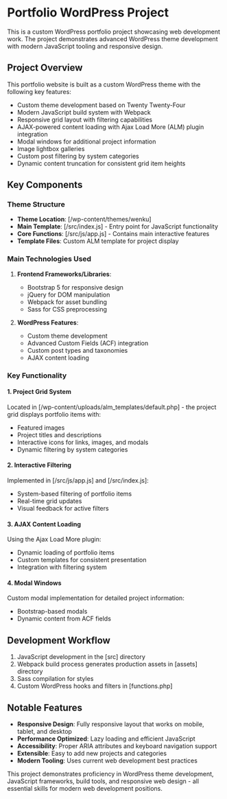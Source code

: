 # Portfolio WordPress Project

This is a custom WordPress portfolio project showcasing web development work. The project demonstrates advanced WordPress theme development with modern JavaScript tooling and responsive design.

## Project Overview

This portfolio website is built as a custom WordPress theme with the following key features:

- Custom theme development based on Twenty Twenty-Four
- Modern JavaScript build system with Webpack
- Responsive grid layout with filtering capabilities
- AJAX-powered content loading with Ajax Load More (ALM) plugin integration
- Modal windows for additional project information
- Image lightbox galleries
- Custom post filtering by system categories
- Dynamic content truncation for consistent grid item heights

## Key Components

### Theme Structure
- **Theme Location**: [/wp-content/themes/wenku]
- **Main Template**: [/src/index.js] - Entry point for JavaScript functionality
- **Core Functions**: [/src/js/app.js] - Contains main interactive features
- **Template Files**: Custom ALM template for project display

### Main Technologies Used

1. **Frontend Frameworks/Libraries**:
   - Bootstrap 5 for responsive design
   - jQuery for DOM manipulation
   - Webpack for asset bundling
   - Sass for CSS preprocessing

2. **WordPress Features**:
   - Custom theme development
   - Advanced Custom Fields (ACF) integration
   - Custom post types and taxonomies
   - AJAX content loading

### Key Functionality

#### 1. Project Grid System
Located in [/wp-content/uploads/alm_templates/default.php] - the project grid displays portfolio items with:
- Featured images
- Project titles and descriptions
- Interactive icons for links, images, and modals
- Dynamic filtering by system categories

#### 2. Interactive Filtering
Implemented in [/src/js/app.js] and [/src/index.js]:
- System-based filtering of portfolio items
- Real-time grid updates
- Visual feedback for active filters

#### 3. AJAX Content Loading
Using the Ajax Load More plugin:
- Dynamic loading of portfolio items
- Custom templates for consistent presentation
- Integration with filtering system

#### 4. Modal Windows
Custom modal implementation for detailed project information:
- Bootstrap-based modals
- Dynamic content from ACF fields

## Development Workflow

1. JavaScript development in the [src] directory
2. Webpack build process generates production assets in [assets] directory
3. Sass compilation for styles
4. Custom WordPress hooks and filters in [functions.php]

## Notable Features

- **Responsive Design**: Fully responsive layout that works on mobile, tablet, and desktop
- **Performance Optimized**: Lazy loading and efficient JavaScript
- **Accessibility**: Proper ARIA attributes and keyboard navigation support
- **Extensible**: Easy to add new projects and categories
- **Modern Tooling**: Uses current web development best practices

This project demonstrates proficiency in WordPress theme development, JavaScript frameworks, build tools, and responsive web design - all essential skills for modern web development positions.